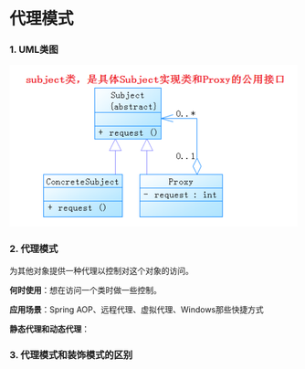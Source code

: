# 代理模式

### 1. UML类图

![1532514855726](./image/1532514855726.png)

### 2. 代理模式

为其他对象提供一种代理以控制对这个对象的访问。

**何时使用**：想在访问一个类时做一些控制。

**应用场景**：Spring AOP、远程代理、虚拟代理、Windows那些快捷方式

**静态代理和动态代理**：



### 3. 代理模式和装饰模式的区别

